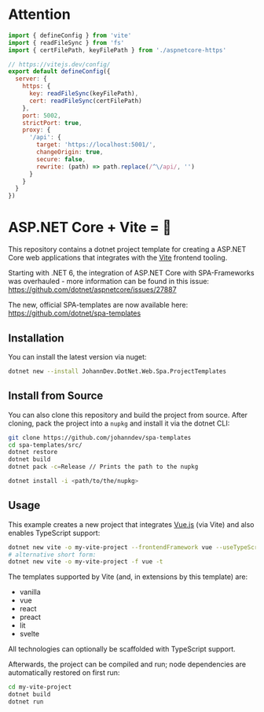 # Attention
```js
import { defineConfig } from 'vite'
import { readFileSync } from 'fs'
import { certFilePath, keyFilePath } from './aspnetcore-https'

// https://vitejs.dev/config/
export default defineConfig({
  server: {
    https: {
      key: readFileSync(keyFilePath),
      cert: readFileSync(certFilePath)
    },
    port: 5002,
    strictPort: true,
    proxy: {
      '/api': {
        target: 'https://localhost:5001/',
        changeOrigin: true,
        secure: false,
        rewrite: (path) => path.replace(/^\/api/, '')
      }
    }
  }
})
```


# ASP.NET Core + Vite = 💖

This repository contains a dotnet project template for creating a ASP.NET Core web applications that integrates with the [Vite](https://vitejs.dev) frontend tooling.

Starting with .NET 6, the integration of ASP.NET Core with SPA-Frameworks was overhauled - more information can be found in this issue: https://github.com/dotnet/aspnetcore/issues/27887

The new, official SPA-templates are now available here: https://github.com/dotnet/spa-templates

## Installation

You can install the latest version via nuget:
```bash
dotnet new --install JohannDev.DotNet.Web.Spa.ProjectTemplates
```

## Install from Source

You can also clone this repository and build the project from source. After cloning, pack the project into a `nupkg` and install it via the dotnet CLI:

```bash
git clone https://github.com/johanndev/spa-templates
cd spa-templates/src/
dotnet restore
dotnet build
dotnet pack -c=Release // Prints the path to the nupkg

dotnet install -i <path/to/the/nupkg>
```

## Usage
This example creates a new project that integrates [Vue.js](https://vuejs.org) (via Vite) and also enables TypeScript support:
```bash
dotnet new vite -o my-vite-project --frontendFramework vue --useTypeScript
# alternative short form:
dotnet new vite -o my-vite-project -f vue -t
```

The templates supported by Vite (and, in extensions by this template) are:

- vanilla
- vue
- react
- preact
- lit
- svelte

All technologies can optionally be scaffolded with TypeScript support.

Afterwards, the project can be compiled and run; node dependencies are automatically restored on first run:
```bash
cd my-vite-project
dotnet build
dotnet run
```
